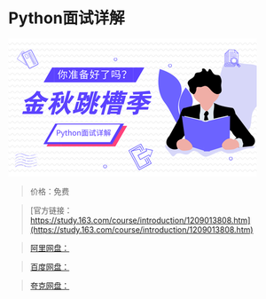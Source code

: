 # Python面试详解

![img](../../../assets/study163/free/10e6c03f0b2d4e0594ed668fa10c4706.png)

> 价格：免费

> [官方链接：https://study.163.com/course/introduction/1209013808.htm](https://study.163.com/course/introduction/1209013808.htm)

> [阿里网盘：]()

> [百度网盘：]()

> [夸克网盘：]()
